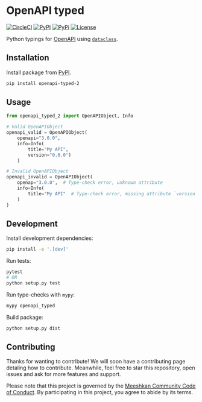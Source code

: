 # OpenAPI typed

[![CircleCI](https://circleci.com/gh/Meeshkan/openapi-typed-2.svg?style=svg)](https://circleci.com/gh/Meeshkan/openapi-typed-2)
[![PyPI](https://img.shields.io/pypi/dm/openapi-typed-2.svg)](https://pypi.org/project/openapi-typed-2/)
[![PyPi](https://img.shields.io/pypi/pyversions/openapi-typed-2)](https://pypi.org/project/openapi-typed-2/)
[![License](https://img.shields.io/pypi/l/openapi-typed-2)](LICENSE)

Python typings for [OpenAPI](https://swagger.io/specification/) using [`dataclass`](https://docs.python.org/3/library/dataclasses.html).

## Installation

Install package from [PyPI](https://pypi.org/project/openapi-typed-2/).

```bash
pip install openapi-typed-2
```

## Usage

```python
from openapi_typed_2 import OpenAPIObject, Info

# Valid OpenAPIObject
openapi_valid = OpenAPIObject(
    openapi="3.0.0",
    info=Info(
        title="My API",
        version="0.0.0")
    )

# Invalid OpenAPIObject
openapi_invalid = OpenAPIObject(
    openap="3.0.0",  # Type-check error, unknown attribute
    info=Info(
        title="My API"  # Type-check error, missing attribute `version`
    )
)
```

## Development

Install development dependencies:

```bash
pip install -e '.[dev]'
```

Run tests:

```bash
pytest
# OR
python setup.py test
```

Run type-checks with `mypy`:

```bash
mypy openapi_typed
```

Build package:

```bash
python setup.py dist
```

## Contributing

Thanks for wanting to contribute! We will soon have a contributing page
detaling how to contribute. Meanwhile, feel free to star this repository, open issues and ask for more features and support.

Please note that this project is governed by the [Meeshkan Community Code of Conduct](https://github.com/meeshkan/code-of-conduct). By participating in this project, you agree to abide by its terms.

